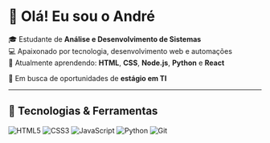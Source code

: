 # 👋 Olá! Eu sou o André

🎓 Estudante de **Análise e Desenvolvimento de Sistemas**  
💻 Apaixonado por tecnologia, desenvolvimento web e automações  
🌱 Atualmente aprendendo: **HTML**, **CSS**, **Node.js**, **Python** e **React**

📌 Em busca de oportunidades de **estágio em TI**

---

## 🚀 Tecnologias & Ferramentas

![HTML5](https://img.shields.io/badge/-HTML5-E34F26?logo=html5&logoColor=fff&style=flat)
![CSS3](https://img.shields.io/badge/-CSS3-1572B6?logo=css3&logoColor=fff&style=flat)
![JavaScript](https://img.shields.io/badge/-JavaScript-F7DF1E?logo=javascript&logoColor=000&style=flat)
![Python](https://img.shields.io/badge/-Python-3776AB?logo=python&logoColor=fff&style=flat)
![Git](https://img.shields.io/badge/-Git-F05032?logo=git&logoColor=fff&style=flat)
